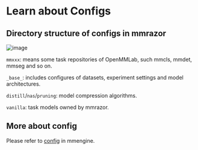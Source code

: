 # Learn about Configs

## Directory structure of configs in mmrazor

![image](https://user-images.githubusercontent.com/88702197/187635756-55f80a44-161b-4af9-b226-9b7aef68a139.png)

`mmxxx`: means some task repositories of OpenMMLab, such mmcls, mmdet, mmseg and so on.

`_base_`: includes configures of datasets, experiment settings and model architectures.

`distill`/`nas`/`pruning`: model compression algorithms.

`vanilla`: task models owned by mmrazor.

## More about config

Please refer to [config](https://github.com/open-mmlab/mmengine/blob/main/docs/zh_cn/tutorials/config.md) in mmengine.
